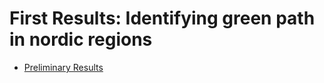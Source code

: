 # First Results: Identifying green path in nordic regions

* [Preliminary Results](https://daniel-hain.github.io/paper_2022_green_regional_path/02_dataviz.nb.html)
